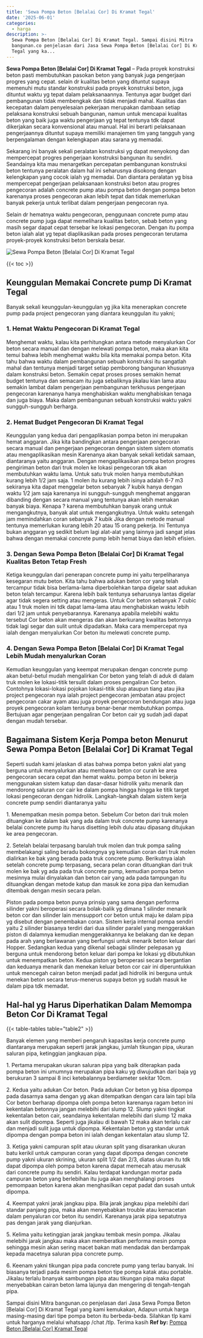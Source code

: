 ```yaml
---
title: 'Sewa Pompa Beton [Belalai Cor] Di Kramat Tegal'
date: '2025-06-01'
categories:
  - harga
description: >-
  Sewa Pompa Beton [Belalai Cor] Di Kramat Tegal. Sampai disini Mitra
  bangunan.co penjelasan dari Jasa Sewa Pompa Beton [Belalai Cor] Di Kramat
  Tegal yang ka...
---
```


**Sewa Pompa Beton \[Belalai Cor\] Di Kramat Tegal** – Pada proyek konstruksi beton pasti membutuhkan pasokan beton yang banyak juga pengerjaan progres yang cepat. selain dr kualitas beton yang dituntut supaya memenuhi mutu standar konstruksi pada proyek konstruksi beton, juga dituntut waktu yg tepat dalam pelaksanaannya. Tentunya agar budget dari pembangunan tidak membengkak dan tidak menjadi mahal. Kualitas dan kecepatan dalam penyelesaian pekerjaan merupakan dambaan setiap pelaksana konstruksi sebuah bangunan, namun untuk mencapai kualitas beton yang baik juga waktu pengerjaan yg tepat tentunya tdk dapat dikerjakan secara konvensional atau manual. Hal ini berarti pelaksanaan pengerjaannya dituntut supaya memiliki manajemen tim yang tangguh yang berpengalaman dengan kelengkapan atau sarana yg memadai.

Sekarang ini banyak sekali peralatan konstruksi yg dapat menyokong dan mempercepat progres pengerjaan konstruksi bangunan itu sendiri. Seandainya kita mau menargetkan percepatan pembangunan konstruksi beton tentunya peralatan dalam hal ini seharusnya disokong dengan kelengkapan yang cocok ialah yg memadai. Dan diantara peralatan yg bisa mempercepat pengerjaan pelaksanaan konstruksi beton atau progres pengecoran adalah concrete pump atau pompa beton dengan pompa beton karenanya proses pengecoran akan lebih tepat dan tidak memerlukan banyak pekerja untuk terlibat dalam pengerjaan pengecoran nya.

Selain dr hematnya waktu pengecoran, penggunaan concrete pump atau concrete pump juga dapat memelihara kualitas beton, sebab beton yang masih segar dapat cepat tersebar ke lokasi pengecoran. Dengan itu pompa beton ialah alat yg tepat diaplikasikan pada proses pengecoran terutama proyek-proyek konstruksi beton berskala besar.

![Sewa Pompa Beton [Belalai Cor] Di Kramat Tegal](/images/sewa-concrete-pump-17.png)

{{< toc >}}

## Keunggulan Memakai Concrete pump Di Kramat Tegal

Banyak sekali keunggulan-keunggulan yg jika kita menerapkan concrete pump pada project pengecoran yang diantara keunggulan itu yakni;

### 1\. Hemat Waktu Pengecoran Di Kramat Tegal

Menghemat waktu, kalau kita perhitungkan antara metode menyalurkan Cor beton secara manual dan dengan melewati pompa beton, maka akan kita temui bahwa lebih menghemat waktu bila kita memakai pompa beton. Kita tahu bahwa waktu dalam pembangunan sebuah konstruksi itu sangatlah mahal dan tentunya menjadi target setiap pemborong bangunan khususnya dalam konstruksi beton. Semakin cepat proses proses semakin hemat budget tentunya dan semacam itu juga sebaliknya jikalau kian lama atau semakin lambat dalam pengerjaan pembangunan terkhusus pengerjaan pengecoran karenanya hanya menghabiskan waktu menghabiskan tenaga dan juga biaya. Maka dalam pembangunan sebuah konstruksi waktu yakni sungguh-sungguh berharga.

### 2\. Hemat Budget Pengecoran Di Kramat Tegal

Keunggulan yang kedua dari pengaplikasian pompa beton ini merupakan hemat anggaran. Jika kita bandingkan antara pengerjaan pengecoran secara manual dan pengerjaan pengecoran dengan sistem sistem otomatis atau mengaplikasikan mesin Karenanya akan banyak sekali ketidak samaan, diantaranya yaitu anggaran. Dengan mengaplikasikan pompa beton progres pengiriman beton dari truk molen ke lokasi pengecoran tdk akan membutuhkan waktu lama. Untuk satu truk molen hanya membutuhkan kurang lebih 1/2 jam saja. 1 molen itu kurang lebih isinya adalah 6-7 m3 sekiranya kita dapat menggelar beton sebanyak 7 kubik hanya dengan waktu 1/2 jam saja karenanya ini sungguh-sungguh menghemat anggaran dibanding dengan secara manual yang tentunya akan lebih memakan banyak biaya. Kenapa ? karena membutuhkan banyak orang untuk mengangkutnya, banyak alat untuk mengangkutnya. Untuk waktu setengah jam memindahkan coran sebanyak 7 kubik Jika dengan metode manual tentunya memerlukan kurang lebih 20 atau 15 orang pekerja. Ini Tentunya bukan anggaran yg sedikit belum lagi alat-alat yang lainnya jadi sangat jelas bahwa dengan memakai concrete pump lebih hemat biaya dan lebih efisien.

### 3\. Dengan Sewa Pompa Beton \[Belalai Cor\] Di Kramat Tegal Kualitas Beton Tetap Fresh

Ketiga keunggulan dari penerapan concrete pump ini yaitu terpeliharanya kesegaran mutu beton. Kita tahu bahwa adukan beton cor yang telah tercampur tidak bisa berlama-lama diperbolehkan tanpa digelar saat adukan beton telah tercampur. Karena lebih baik tentunya seharusnya lantas digelar agar tidak segera setting atau mengeras. Untuk Cor beton sebanyak 7 cubic atau 1 truk molen ini tdk dapat lama-lama atau menghabiskan waktu lebih dari 1/2 jam untuk penyebarannya. Karenanya apabila melebihi waktu tersebut Cor beton akan mengeras dan akan berkurang kwalitas betonnya tidak lagi segar dan sulit untuk dipadatkan. Maka cara mempercepat nya ialah dengan menyalurkan Cor beton itu melewati concrete pump.

### 4\. Dengan Sewa Pompa Beton \[Belalai Cor\] Di Kramat Tegal Lebih Mudah menyalurkan Coran

Kemudian keunggulan yang keempat merupakan dengan concrete pump akan betul-betul mudah mengalirkan Cor beton yang telah di aduk di dalam truk molen ke lokasi-titik tersulit dalam proses pengaliran Cor beton. Contohnya lokasi-lokasi pojokan lokasi-titik slup ataupun tiang atau jika project pengecoran nya ialah project pengecoran jembatan atau project pengecoran cakar ayam atau juga proyek pengecoran bendungan atau juga proyek pengecoran kolam tentunya benar-benar membutuhkan pompa. Bertujuan agar pengerjaan pengaliran Cor beton cair yg sudah jadi dapat dengan mudah tersebar.

## Bagaimana Sistem Kerja Pompa beton Menurut Sewa Pompa Beton \[Belalai Cor\] Di Kramat Tegal

Seperti sudah kami jelaskan di atas bahwa pompa beton yakni alat yang berguna untuk menyalurkan atau membawa beton cor curah ke area pengecoran secara cepat dan hemat waktu. pompa beton ini bekerja menggunakan sistem katup dan dasar-dasar hidrolik yaitu menarik dan mendorong saluran cor cair ke dalam pompa hingga hingga ke titik target lokasi pengecoran dengan hidrolik. Langkah-langkah dalam sistem kerja concrete pump sendiri diantaranya yaitu

1\. Menempatkan mesin pompa beton. Sebelum Cor beton dari truk molen dituangkan ke dalam bak yang ada dalam truk concrete pump karenanya belalai concrete pump itu harus disetting lebih dulu atau dipasang ditujukan ke area pengecoran.

2\. Setelah belalai terpasang barulah truk molen dan truk pompa saling membelakangi saling beradu bokongnya yg kemudian coran dari truk molen dialirkan ke bak yang berada pada truk concrete pump. Berikutnya ialah setelah concrete pump terpasang, secara pelan coran dituangkan dari truk molen ke bak yg ada pada truk concrete pump, kemudian pompa beton mesinnya mulai dinyalakan dan beton cair yang ada pada tampungan itu dituangkan dengan metode katup dan masuk ke zona pipa dan kemudian ditembak dengan mesin secara pelan.

Piston pada pompa beton punya prinsip yang sama dengan performa silinder yakni beroperasi secara bolak-balik yg dimana 1 silinder menarik beton cor dan silinder lain mensupport cor beton untuk maju ke dalam pipa yg disebut dengan penembakan coran. Sistem kerja internal pompa sendiri yaitu 2 silinder biasanya terdiri dari dua silinder paralel yang menggerakkan piston di dalamnya kemudian menggerakkannya ke belakang dan ke depan pada arah yang berlawanan yang berfungsi untuk menarik beton keluar dari Hopper. Sedangkan kedua yang dikenal sebagai silinder pelepasan yg berguna untuk mendorong beton keluar dari pompa ke lokasi yg dibutuhkan untuk menempatkan beton. Kedua piston yg beroperasi secara bergantian dan keduanya menarik dan menekan keluar beton cor cair ini diperuntukkan untuk mencegah cairan beton menjadi padat jadi hidrolik ini berguna untuk menekan beton secara terus-menerus supaya beton yg sudah masuk ke dalam pipa tdk memadat.

## Hal-hal yg Harus Diperhatikan Dalam Memompa Beton Cor Di Kramat Tegal

{{< table-tables table="table2" >}}

Banyak elemen yang memberi pengaruh kapasitas kerja concrete pump diantaranya merupakan seperti jarak jangkau, jumlah tikungan pipa, ukuran saluran pipa, ketinggian jangkauan pipa.

1\. Pertama merupakan ukuran saluran pipa yang baik diterapkan pada pompa beton ini umumnya merupakan pipa kaku yg diwujudkan dari baja yg berukuran 3 sampai 8 inci ketebalannya berdiameter sekitar 10cm.

2\. Kedua yaitu adukan Cor beton. Pada adukan Cor beton yg bisa dipompa pada dasarnya sama dengan yg akan ditempatkan dengan cara lain tapi bila Cor beton berharap dipompa oleh pompa beton karenanya ragam beton ini kekentalan betonnya jangan melebihi dari slump 12. Slump yakni tingkat kekentalan beton cair, seandainya kekentalan melebihi dari slump 12 maka akan sulit dipompa. Seperti juga jikalau di bawah 12 maka akan terlalu cair dan menjadi sulit juga untuk dipompa. Kekentalan beton yg standar untuk dipompa dengan pompa beton ini ialah dengan kekentalan atau slump 12.

3\. Ketiga yakni campuran split atau ukuran split yang disarankan ukuran batu kerikil untuk campuran coran yang dapat dipompa dengan concrete pump yakni ukuran skrining, ukuran split 1/2 dan 2/3, diatas ukuran itu tdk dapat dipompa oleh pompa beton karena dapat memecah atau merusak dari concrete pump itu sendiri. Kalau terdapat kandungan mortar pada campuran beton yang berlebihan itu juga akan menghalangi proses pemompaan beton karena akan menghasilkan cepat padat dan susah untuk dipompa.

4\. Keempat yakni jarak jangkau pipa. Bila jarak jangkau pipa melebihi dari standar panjang pipa, maka akan menyebabkan trouble atau kemacetan dalam penyaluran cor beton itu sendiri. Karenanya jarak pipa sepatutnya pas dengan jarak yang dianjurkan.

5\. Kelima yaitu ketinggian jarak jangkau tembak mesin pompa. Jikalau melebihi jarak jangkau maka akan memberatkan performa mesin pompa sehingga mesin akan sering macet bakan mati mendadak dan berdampak kepada macetnya saluran pipa concrete pump.

6\. Keenam yakni tikungan pipa pada concrete pump yang terlau banyak. Ini biasanya terjadi pada mesim pompa beton tipe pompa katak atau portable. Jikalau terlalu bnanyak sambungan pipa atau tikungan pipa maka dapat menyebabkan cairan beton lama lajunya dan mengering di tengah-tengah pipa.

Sampai disini Mitra bangunan.co penjelasan dari Jasa Sewa Pompa Beton \[Belalai Cor\] Di Kramat Tegal yang kami kemukakan, Adapun untuk harga masing-masing dari tipe pompa beton itu berbeda-beda. Silahkan tlp kami untuk harganya melalui whatsapp /chat /tlp. Terima kasih
**Ref by:** [Pompa Beton [Belalai Cor] Kramat Tegal](https://id.wikipedia.org/wiki/Pompa)
